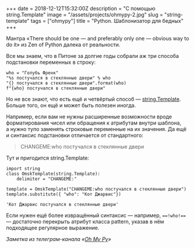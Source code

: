 +++
date = 2018-12-12T15:32:00Z
description = "С помощью string.Template"
image = "/assets/projects/ohmypy-2.jpg"
slug = "string-template"
tags = ["ohmypy"]
title = "Python. Шаблонизатор для бедных"
+++

Мантра «There should be one — and preferably only one — obvious way to do it» из Zen of Python далека от реальности.

Все мы знаем, что в Питоне за долгие годы собрали аж три способа подстановки переменных в строку:

```
who = "Голубь Френк"
"%s постучался в стеклянные двери" % who
"{} постучался в стеклянные двери".format(who)
f"{who} постучался в стеклянные двери"
```

Но не все знают, что есть ещё и четвёртый способ — [string.Template](https://devdocs.io/python~3.7/library/string#string.Template). Больше того, он ещё и может быть полезен иногда.

Например, если вам не нужны расширенные возможности вроде форматирования чисел или обращения к атрибутам внутри шаблона, а нужно тупо заменять строковые переменные на их значения. Да ещё и синтаксис подстановки отличается от стандартного:

> CHANGEME:who постучался в стеклянные двери

Тут и пригодится string.Template:

```
import string
class OmskTemplate(string.Template):
    delimiter = "CHANGEME:"

template = OmskTemplate("CHANGEME:who постучался в стеклянные двери")
template.substitute({ "who": "Кот Джарвис"})

'Кот Джарвис постучался в стеклянные двери'
```

Если нужен ещё более извращённый синтаксис — например, `==!who!==` — достаточно перекрыть атрибут класса pattern, указав в нём подходящее регулярное выражение.

<div class="row">
<div class="col-xs-12 col-sm-10 col-md-8"><p><em>Заметка из телеграм-канала <span class="nowrap"><i class="fas fa-kiwi-bird"></i> «<a href="https://t.me/ohmypy">Oh My Py</a>»</span></em></p></div>
</div>

